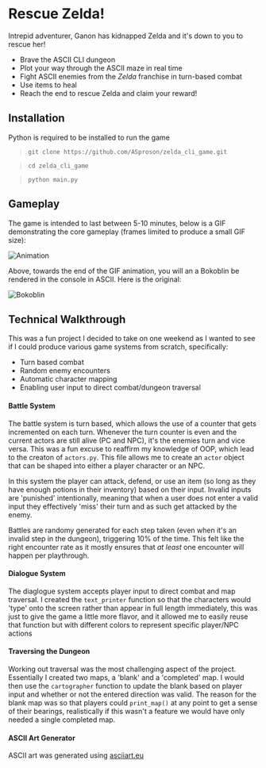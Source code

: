 # Rescue Zelda! 

Intrepid adventurer, Ganon has kidnapped Zelda and it's down to you to rescue her! 

- Brave the ASCII CLI dungeon
- Plot your way through the ASCII maze in real time
- Fight ASCII enemies from the _Zelda_ franchise in turn-based combat
- Use items to heal
- Reach the end to rescue Zelda and claim your reward!

## Installation

Python is required to be installed to run the game

> `git clone https://github.com/ASproson/zelda_cli_game.git`

> `cd zelda_cli_game`

> `python main.py`

## Gameplay

The game is intended to last between 5-10 minutes, below is a GIF demonstrating the core gameplay (frames limited to produce a small GIF size):

![Animation](https://github.com/ASproson/zelda_cli_game/assets/77736272/56f797e8-a752-4113-9721-8db9e36e7b29)

Above, towards the end of the GIF animation, you will an a Bokoblin be rendered in the console in ASCII. Here is the original:

![Bokoblin](https://img.rankedboost.com/wp-content/uploads/2023/05/Zelda-Tears-of-the-Kingdom-Bokoblin-1.png)

## Technical Walkthrough

This was a fun project I decided to take on one weekend as I wanted to see if I could produce various game systems from scratch, specifically:

- Turn based combat
- Random enemy encounters
- Automatic character mapping
- Enabling user input to direct combat/dungeon traversal

#### Battle System

The battle system is turn based, which allows the use of a counter that gets incremented on each turn. Whenever the turn counter is even and the current actors are still alive (PC and NPC), it's the enemies turn and vice versa. This was a fun excuse to reaffirm my knowledge of OOP, which lead to the creaton of `actors.py`. This file allows me to create an `actor` object that can be shaped into either a player character or an NPC.

In this system the player can attack, defend, or use an item (so long as they have enough potions in their inventory) based on their input. Invalid inputs are 'punished' intentionally, meaning that when a user does not enter a valid input they effectively 'miss' their turn and as such get attacked by the enemy.

Battles are randomy generated for each step taken (even when it's an invalid step in the dungeon), triggering 10% of the time. This felt like the right encounter rate as it mostly ensures that _at least_ one encounter will happen per playthrough. 

#### Dialogue System

The diaglogue system accepts player input to direct combat and map traversal. I created the `text_printer` function so that the characters would 'type' onto the screen rather than appear in full length immediately, this was just to give the game a little more flavor, and it allowed me to easily reuse that function but with different colors to represent specific player/NPC actions

#### Traversing the Dungeon

Working out traversal was the most challenging aspect of the project. Essentially I created two maps, a 'blank' and a 'completed' map. I would then use the `cartographer` function to update the blank based on player input and whether or not the entered direction was valid. The reason for the blank map was so that players could `print_map()` at any point to get a sense of their bearings, realistically if this wasn't a feature we would have only needed a single completed map. 

#### ASCII Art Generator

ASCII art was generated using [asciiart.eu](https://www.asciiart.eu/image-to-ascii)
